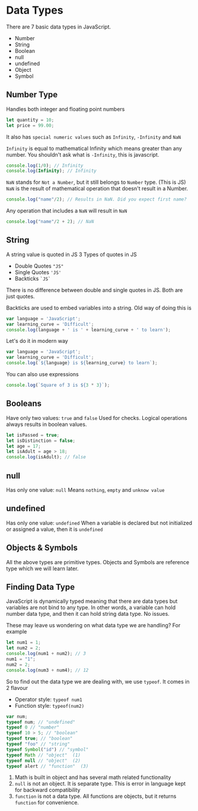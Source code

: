 # Data Types
There are 7 basic data types in JavaScript.
* Number
* String
* Boolean
* null
* undefined
* Object
* Symbol

## Number Type
Handles both integer and floating point numbers
```js
let quantity = 10;
let price = 99.00;
```
It also has `special numeric values` such as `Infinity`,
`-Infinity` and `NaN`

`Infinity` is equal to mathematical Infinity which means greater than any number. You shouldn't ask what is `-Infinity`, this is javascript.
```js
console.log(1/0); // Infinity
console.log(Infinity); // Infinity
```

`NaN` stands for `Not a Number`, but it still belongs to `Number` type. (This is JS) `NaN` is the result of mathematical operation that doesn't result in a Number.
```js
console.log("name"/2); // Results in NaN. Did you expect first name?
```
Any operation that includes a `NaN` will result in `NaN`
```js
console.log("name"/2 + 2); // NaN
```

## String
A string value is quoted in JS
3 Types of quotes in JS
* Double Quotes `"JS"`
* Single Quotes `'JS'`
* Backticks <code>&#96;JS&#96;</code>

There is no difference between double and single quotes in JS. Both are just quotes.

Backticks are used to embed variables into a string. Old way of doing this is
```js
var language = 'JavaScript';
var learning_curve = 'Difficult';
console.log(language + ' is ' + learning_curve + ' to learn');
```

Let's do it in modern way
```js
var language = 'JavaScript';
var learning_curve = 'Difficult';
console.log(`${language} is ${learning_curve} to learn`);
```
You can also use expressions
```js
console.log(`Square of 3 is ${3 * 3}`);
```

## Booleans
Have only two values: `true` and `false`
Used for checks. Logical operations always results in boolean values.

```js
let isPassed = true;
let isDistinction = false;
let age = 17;
let isAdult = age > 18;
console.log(isAdult); // false
```
## null
Has only one value: `null`
Means `nothing`, `empty` and `unknow value`

## undefined
Has only one value: `undefined`
When a variable is declared but not initialized or assigned a value, then it is `undefined`

## Objects & Symbols
All the above types are primitive types. Objects and Symbols are reference type which we will learn later.

## Finding Data Type
JavaScript is dynamically typed meaning that there are data types but variables are not bind to any type.
In other words, a variable can hold number data type, and then it can hold string data type. No issues.

These may leave us wondering on what data type we are handling? For example
```js
let num1 = 1;
let num2 = 2;
console.log(num1 + num2); // 3
num1 = "1";
num2 = 2;
console.log(num3 + num4); // 12
```
So to find out the data type we are dealing with, we use `typeof`. It comes in 2 flavour
* Operator style: `typeof num1`
* Function style: `typeof(num2)`

```js
var num;
typeof num; // "undefined"
typeof 0 // "number"
typeof 10 > 5; // "boolean"
typeof true; // "boolean"
typeof "foo" // "string"
typeof Symbol("id") // "symbol"
typeof Math // "object"  (1)
typeof null // "object"  (2)
typeof alert // "function"  (3)
```

1. Math is built in object and has several math related functionality
2. `null` is not an object. It is separate type. This is error in language kept for backward compatibility
3. `function` is not a data type. All functions are objects, but it returns `function` for convenience.
